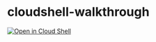 # cloudshell-walkthrough

[![Open in Cloud Shell](https://gstatic.com/cloudssh/images/open-btn.png)](https://console.cloud.google.com/cloudshell/editor?cloudshell_git_repo=source.developers.google.com/p/gcp-expert-sandbox-jim/r/cloudshell-walkthrough)
